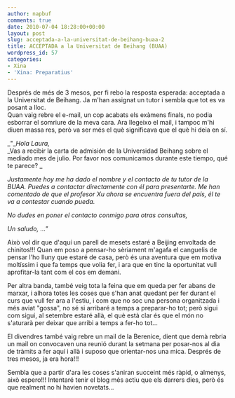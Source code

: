 ```yaml
---
author: napbuf
comments: true
date: 2010-07-04 18:28:00+00:00
layout: post
slug: acceptada-a-la-universitat-de-beihang-buaa-2
title: ACCEPTADA a la Universitat de Beihang (BUAA)
wordpress_id: 57
categories:
- Xina
- 'Xina: Preparatius'
---
```


Després de més de 3 mesos, per fi rebo la resposta esperada: acceptada a la Universitat de Beihang. Ja m'han assignat un tutor i sembla que tot es va posant a lloc.  
Quan vaig rebre el e-mail, un cop acabats els exàmens finals, no podia esborrar el somriure de la meva cara. Ara llegeixo el mail, i tampoc m'hi diuen massa res, però va ser més el què significava que el què hi deia en sí.  
  
  
_"__Hola Laura,_  
_Vas a recibir la carta de admisión de la Universidad Beihang sobre el mediado mes de julio. Por favor nos comunicamos  durante este tiempo, qué te parece? _  


_Justamente hoy me ha dado el nombre y el contacto de tu tutor de la BUAA. Puedes a contactar directamente con él para presentarte. Me han comentado de que el profesor Xu ahora se encuentra fuera del país, él te va a contestar cuando pueda._

_No dudes en poner el contacto conmigo para otras consultas,_

_Un saludo, ..."_

  


Això vol dir que d'aquí un parell de mesets estaré a Beijing envoltada de chinitos!!! Quan em poso a pensar-ho sèriament m'agafa el canguelis de pensar l'ho lluny que estaré de casa, però és una aventura que em motiva moltíssim i que fa temps que volia fer, i ara que en tinc la oportunitat vull aprofitar-la tant com el cos em demani.

  


Per altra banda, també veig tota la feina que em queda per fer abans de marxar, i alhora totes les coses que s'han anat quedant per fer durant el curs que vull fer ara a l'estiu, i com que no soc una persona organitzada i més aviat "gossa", no sé si arribaré a temps a preparar-ho tot; però sigui com sigui, al setembre estaré allà, el què està clar és que el món no s'aturarà per deixar que arribi a temps a fer-ho tot...

  


El divendres també vaig rebre un mail de la Berenice, dient que demà rebria un mail on convocaven una reunió durant la setmana per posar-nos al dia de tràmits a fer aquí i allà i suposo que orientar-nos una mica. Després de tres mesos, ja era hora!!!

  


Sembla que a partir d'ara les coses s'aniran succeint més ràpid, o almenys, això espero!!! Intentaré tenir el blog més actiu que els darrers dies, però és que realment no hi havien novetats...
